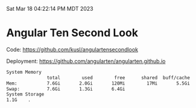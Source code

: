 Sat Mar 18 04:22:14 PM MDT 2023

# Angular Ten Second Look

Code: https://github.com/kusl/angulartensecondlook

Deployment: https://github.com/angularten/angularten.github.io

```bash
System Memory
               total        used        free      shared  buff/cache   available
Mem:           7.6Gi       2.0Gi       120Mi        17Mi       5.5Gi       5.3Gi
Swap:          7.6Gi       1.3Gi       6.4Gi
System Storage
1.1G	.
```
